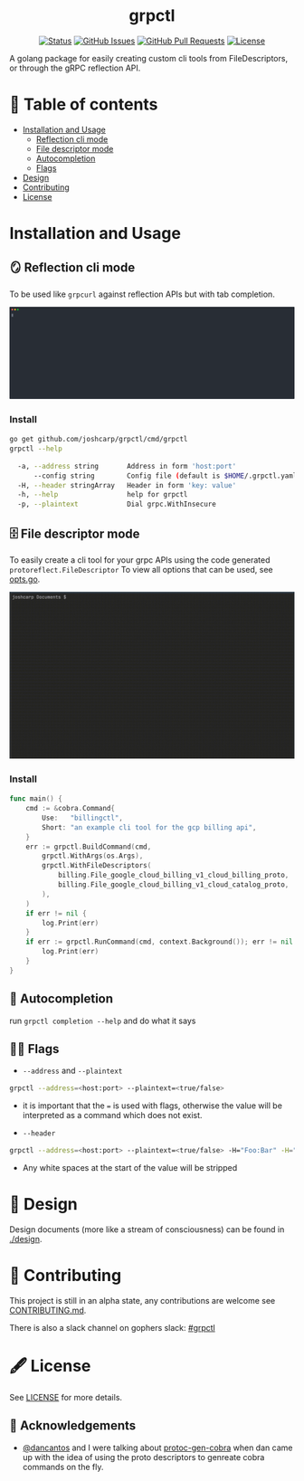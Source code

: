<h1 align="center">grpctl</h1>

<div align="center">

[![Status](https://img.shields.io/badge/status-active-success.svg)]()
[![GitHub Issues](https://img.shields.io/github/issues/joshcarp/grpctl)](https://github.com/joshcarp/grpctl/issues)
[![GitHub Pull Requests](https://img.shields.io/github/issues-pr/joshcarp/grpctl)](https://github.com/joshcarp/grpctl/pulls)
[![License](https://img.shields.io/badge/license-apache2-blue.svg)](/LICENSE)

</div>

A golang package for easily creating custom cli tools from FileDescriptors, or through the gRPC reflection API. 

# 📖 Table of contents

- [Installation and Usage](#installation-and-usage)
  - [Reflection cli mode](#reflection-cli-mode)
  - [File descriptor mode](#file-descriptor-mode)
  - [Autocompletion](#autocompletion)
  - [Flags](#flags)
- [Design](#design)
- [Contributing](#contributing)
- [License](#license)

# Installation and Usage <a name = "installation-and-usage"></a>

## 🪞 Reflection cli mode <a name = "reflection-cli-mode"></a>

To be used like `grpcurl` against reflection APIs but with tab completion.

![grpctl](./grpctl.svg)

### Install

```bash
go get github.com/joshcarp/grpctl/cmd/grpctl
grpctl --help
```

[embedmd]:# (cmd/grpctl/docs/grpctl.md bash /  -a/ /WithInsecure/)
```bash
  -a, --address string       Address in form 'host:port'
      --config string        Config file (default is $HOME/.grpctl.yaml)
  -H, --header stringArray   Header in form 'key: value'
  -h, --help                 help for grpctl
  -p, --plaintext            Dial grpc.WithInsecure
```

## 🗄️ File descriptor mode <a name = "file-descriptor-mode"></a>

To easily create a cli tool for your grpc APIs using the code generated `protoreflect.FileDescriptor`
To view all options that can be used, see [opts.go](opts.go).

![examplectl](./examplectl.gif)

### Install

[embedmd]:# (cmd/billingctl/main.go go /func main/ $)
```go
func main() {
	cmd := &cobra.Command{
		Use:   "billingctl",
		Short: "an example cli tool for the gcp billing api",
	}
	err := grpctl.BuildCommand(cmd,
		grpctl.WithArgs(os.Args),
		grpctl.WithFileDescriptors(
			billing.File_google_cloud_billing_v1_cloud_billing_proto,
			billing.File_google_cloud_billing_v1_cloud_catalog_proto,
		),
	)
	if err != nil {
		log.Print(err)
	}
	if err := grpctl.RunCommand(cmd, context.Background()); err != nil {
		log.Print(err)
	}
}
```

## 🤖 Autocompletion <a name = "autocompletion"></a>

run `grpctl completion --help` and do what it says

## 🏳️‍🌈 Flags <a name = "flags"></a>

- `--address` and `--plaintext`
```bash
grpctl --address=<host:port> --plaintext=<true/false>
```
  - it is important that the `=` is used with flags, otherwise the value will be interpreted as a command which does not exist.

- `--header`
```bash
grpctl --address=<host:port> --plaintext=<true/false> -H="Foo:Bar" -H="Bar: Foo"
```
  - Any white spaces at the start of the value will be stripped

# 🧠 Design <a name = "design"></a>

Design documents (more like a stream of consciousness) can be found in [./design](./design).

# 🔧 Contributing <a name = "contributing"></a>

This project is still in an alpha state, any contributions are welcome see [CONTRIBUTING.md](CONTRIBUTING.md).

There is also a slack channel on gophers slack: [#grpctl](https://gophers.slack.com/archives/C02CAH9NP7H)

# 🖋️ License <a name = "license"></a>

See [LICENSE](LICENSE) for more details.

## 🎉 Acknowledgements <a name = "acknowledgement"></a>
- [@dancantos](https://github.com/dancantos) and I were talking about [protoc-gen-cobra](https://github.com/fiorix/protoc-gen-cobra) when dan came up with the idea of using the proto descriptors to genreate cobra commands on the fly.
 